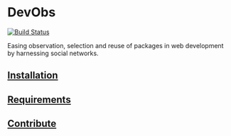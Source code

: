 # DevObs

[![Build Status](https://travis-ci.org/WeavingTheWeb/devobs.svg)](https://travis-ci.org/WeavingTheWeb/devobs)

Easing observation, selection and reuse of packages in web development by harnessing social networks.

## [Installation](app/Resources/doc/10-installation.md)

## [Requirements](app/Resources/doc/20-requirements.md)

## [Contribute](app/Resources/doc/70-contribute.md)

